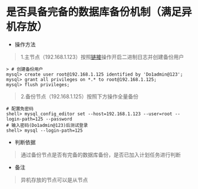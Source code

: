 # 是否具备完备的数据库备份机制（满足异机存放）

- 操作方法
> 1.主节点（192.168.1.123）按照[链接](./shi-fou-kai-qi-ri-zhi-shen-ji-gong-neng-ff08-cha-xun-ri-zhi-3001-cuo-wu-ri-zhi-3001-er-jin-zhi-ri-zhi-ff09.md)操作开启二进制日志并创建备份用户
>
```
> # 创建备份用户
mysql> create user root@192.168.1.125 identified by 'Do1admin@123';
mysql> grant all privileges on *.* to root@192.168.1.125;
mysql> flush privileges;
```
> 2.备份节点（192.168.1.125）按照下方操作全量备份
>
```
# 配置免密码
shell> mysql_config_editor set --host=192.168.1.123 --user=root --login-path=125 --password
# 输入密码(Do1admin@123)后测试登录
shell> mysql --login-path=125
```
- 判断依据
> 通过备份节点是否有完备的数据库备份，是否已加入计划任务进行判断

- 备注
> 异机存放的节点可以是从节点

